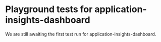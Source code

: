 # Playground tests for application-insights-dashboard
We are still awaiting the first test run for application-insights-dashboard.

